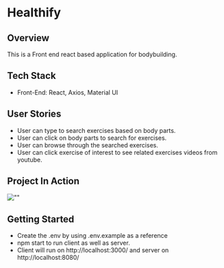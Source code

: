 # Healthify

## Overview

This is a Front end react based application for bodybuilding.

## Tech Stack

  - Front-End: React, Axios, Material UI

## User Stories

  - User can type to search exercises based on body parts.
  - User can click on body parts to search for exercises.
  - User can browse through the searched exercises.
  - User can click exercise of interest to see related exercises videos from youtube.

## Project In Action


![""](https://github.com/saurabhdabas/healthify--Built-in-React-MUI/blob/master/docs/healthify-1.gif?raw=true)


## Getting Started 

- Create the .env by using .env.example as a reference
- npm start to run client as well as server.
- Client will run on http://localhost:3000/ and server on http://localhost:8080/

